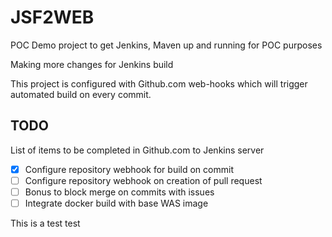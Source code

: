 # JSF2WEB

POC Demo project to get Jenkins, Maven up and running for POC purposes

Making more changes for Jenkins build

This project is configured with Github.com web-hooks which will trigger automated build on every commit.

## TODO

List of items to be completed in Github.com to Jenkins server

* [x] Configure repository webhook for build on commit
* [ ] Configure repository webhook on creation of pull request
* [ ] Bonus to block merge on commits with issues
* [ ] Integrate docker build with base WAS image

This is a test test 
